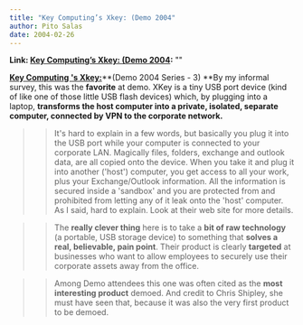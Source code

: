 ```yaml
---
title: "Key Computing’s Xkey: (Demo 2004"
author: Pito Salas
date: 2004-02-26
---
```


**Link: [Key Computing’s Xkey: (Demo 2004](None):** ""

[**Key Computing 's Xkey:**](<http://www.key-computing.com/XKey.asp>)**(Demo
2004 Series - 3) **By my informal survey, this was the **favorite** at demo.
XKey is a tiny USB port device (kind of like one of those little USB flash
devices) which, by plugging into a laptop, **transforms the host computer into
a private, isolated, separate computer, connected by VPN to the corporate
network.**

>>

>>  
>
>>

>>  
>>

>>  
>
>>

>> It's hard to explain in a few words, but basically you plug it into the USB
port while your computer is connected to your corporate LAN. Magically files,
folders, exchange and outlook data, are all copied onto the device. When you
take it and plug it into another ('host') computer, you get access to all your
work, plus your Exchange/Outlook information. All the information is secured
inside a 'sandbox' and you are protected from and prohibited from letting any
of it leak onto the 'host' computer. As I said, hard to explain. Look at their
web site for more details.

>>

>>  
>
>>

>>  
>>

>>  
>
>>

>> The **really clever thing** here is to take a **bit of raw technology** (a
portable, USB storage device) to something that **solves a real, believable,
pain point**. Their product is clearly **targeted** at businesses who want to
allow employees to securely use their corporate assets away from the office.

>>

>>  
>
>>

>>  
>>

>>  
>
>>

>> Among Demo attendees this one was often cited as the **most interesting
product** demoed. And credit to Chris  Shipley, she must have seen that,
because it was also the very first product to be demoed.


